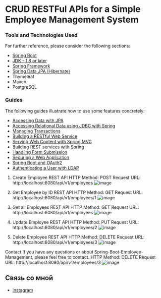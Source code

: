 # CRUD RESTFul APIs for a Simple Employee Management System

### Tools and Technologies Used

For further reference, please consider the following sections:

* [Spring Boot](https://spring.io/projects/spring-boot#overview)
* [JDK - 1.8 or later](https://www.oracle.com/java/technologies/downloads/)
* [Spring Framework](https://spring.io/projects/spring-framework)
* [Spring Data JPA (Hibernate)](https://spring.io/projects/spring-data-jpa)
* Thymeleaf
* Maven
* PostgreSQL

### Guides

The following guides illustrate how to use some features concretely:

* [Accessing Data with JPA](https://spring.io/guides/gs/accessing-data-jpa/)
* [Accessing Relational Data using JDBC with Spring](https://spring.io/guides/gs/relational-data-access/)
* [Managing Transactions](https://spring.io/guides/gs/managing-transactions/)
* [Building a RESTful Web Service](https://spring.io/guides/gs/rest-service/)
* [Serving Web Content with Spring MVC](https://spring.io/guides/gs/serving-web-content/)
* [Building REST services with Spring](https://spring.io/guides/tutorials/rest/)
* [Handling Form Submission](https://spring.io/guides/gs/handling-form-submission/)
* [Securing a Web Application](https://spring.io/guides/gs/securing-web/)
* [Spring Boot and OAuth2](https://spring.io/guides/tutorials/spring-boot-oauth2/)
* [Authenticating a User with LDAP](https://spring.io/guides/gs/authenticating-ldap/)

1. Create Employee REST API
   HTTP Method: POST
   Request URL: http://localhost:8080/api/v1/employees
   ![image](https://user-images.githubusercontent.com/85111590/197002027-9f409038-9e1a-466f-b461-5d289bc4060b.png)

2. Get Employee by ID REST API
   HTTP Method: GET
   Request URL: http://localhost:8080/api/v1/employees/1
   ![image](https://user-images.githubusercontent.com/85111590/197002622-a869485d-af26-4337-94cd-9255f1cd31e2.png)

3. Get all Employees REST API
   HTTP Method: GET
   Request URL: http://localhost:8080/api/v1/employees
   ![image](https://user-images.githubusercontent.com/85111590/197002746-8094e896-1ed1-41d0-8a26-16f3d2a83bab.png)

4. Update Employee REST API
   HTTP Method: PUT
   Request URL: http://localhost:8080/api/v1/employees/2
   ![image](https://user-images.githubusercontent.com/85111590/197002933-188e46ea-2c40-4635-9695-6bb0e012c1b8.png)

5. Delete Employee REST API
   HTTP Method: DELETE
   Request URL: http://localhost:8080/api/v1/employees/3
   ![image](https://user-images.githubusercontent.com/85111590/197003160-06bc7c83-8927-4d64-a73b-66ddf4832fc5.png)

Contact
If you have any questions or about Spring-Boot-Employee-Management, please feel free to contact.
   HTTP Method: DELETE
   Request URL: http://localhost:8080/api/v1/employees/3
   ![image](https://user-images.githubusercontent.com/85111590/197003160-06bc7c83-8927-4d64-a73b-66ddf4832fc5.png)

## Связь со мной
- [Instagram](https://www.instagram.com/ogkkk.exe/)
